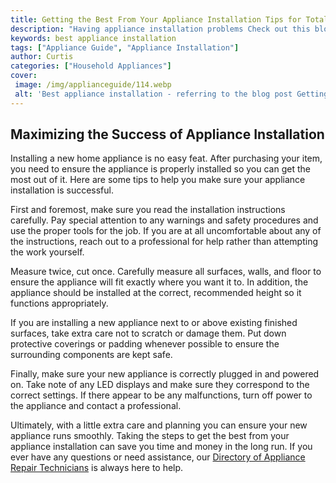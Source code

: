 ```yaml
---
title: Getting the Best From Your Appliance Installation Tips for Total Success
description: "Having appliance installation problems Check out this blog post for helpful tips on maximizing success with a successful and smooth appliance installation Discover simple and easy steps to make it easier and less stressful"
keywords: best appliance installation
tags: ["Appliance Guide", "Appliance Installation"]
author: Curtis
categories: ["Household Appliances"]
cover: 
 image: /img/applianceguide/114.webp
 alt: 'Best appliance installation - referring to the blog post Getting the Best From Your Appliance Installation Tips for Total Success'
---
```

## Maximizing the Success of Appliance Installation

Installing a new home appliance is no easy feat. After purchasing your item, you need to ensure the appliance is properly installed so you can get the most out of it. Here are some tips to help you make sure your appliance installation is successful.

First and foremost, make sure you read the installation instructions carefully. Pay special attention to any warnings and safety procedures and use the proper tools for the job. If you are at all uncomfortable about any of the instructions, reach out to a professional for help rather than attempting the work yourself.

Measure twice, cut once. Carefully measure all surfaces, walls, and floor to ensure the appliance will fit exactly where you want it to. In addition, the appliance should be installed at the correct, recommended height so it functions appropriately.

If you are installing a new appliance next to or above existing finished surfaces, take extra care not to scratch or damage them. Put down protective coverings or padding whenever possible to ensure the surrounding components are kept safe.

Finally, make sure your new appliance is correctly plugged in and powered on. Take note of any LED displays and make sure they correspond to the correct settings. If there appear to be any malfunctions, turn off power to the appliance and contact a professional.

Ultimately, with a little extra care and planning you can ensure your new appliance runs smoothly. Taking the steps to get the best from your appliance installation can save you time and money in the long run. If you ever have any questions or need assistance, our [Directory of Appliance Repair Technicians](./pages/appliance-repair-technicians) is always here to help.
